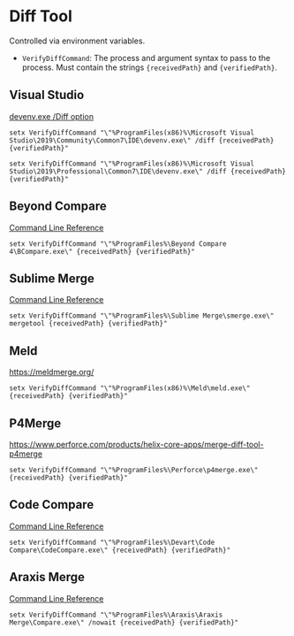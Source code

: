 <!--
GENERATED FILE - DO NOT EDIT
This file was generated by [MarkdownSnippets](https://github.com/SimonCropp/MarkdownSnippets).
Source File: /docs/mdsource/diff-tool.source.md
To change this file edit the source file and then run MarkdownSnippets.
-->

# Diff Tool

Controlled via environment variables.

 * `VerifyDiffCommand`: The process and argument syntax to pass to the process. Must contain the strings `{receivedPath}` and `{verifiedPath}`.


## Visual Studio

[devenv.exe /Diff option](https://docs.microsoft.com/en-us/visualstudio/ide/reference/diff?view=vs-2019)

```
setx VerifyDiffCommand "\"%ProgramFiles(x86)%\Microsoft Visual Studio\2019\Community\Common7\IDE\devenv.exe\" /diff {receivedPath} {verifiedPath}"
```

```
setx VerifyDiffCommand "\"%ProgramFiles(x86)%\Microsoft Visual Studio\2019\Professional\Common7\IDE\devenv.exe\" /diff {receivedPath} {verifiedPath}"
```


## Beyond Compare

[Command Line Reference](https://www.scootersoftware.com/v4help/index.html?command_line_reference.html)

```
setx VerifyDiffCommand "\"%ProgramFiles%\Beyond Compare 4\BCompare.exe\" {receivedPath} {verifiedPath}"
```


## Sublime Merge

[Command Line Reference](https://www.sublimemerge.com/docs/command_line)

```
setx VerifyDiffCommand "\"%ProgramFiles%\Sublime Merge\smerge.exe\" mergetool {receivedPath} {verifiedPath}"
```


## Meld

https://meldmerge.org/

```
setx VerifyDiffCommand "\"%ProgramFiles(x86)%\Meld\meld.exe\" {receivedPath} {verifiedPath}"
```


## P4Merge

https://www.perforce.com/products/helix-core-apps/merge-diff-tool-p4merge

```
setx VerifyDiffCommand "\"%ProgramFiles%\Perforce\p4merge.exe\" {receivedPath} {verifiedPath}"
```


## Code Compare

[Command Line Reference](https://docs.devart.com/code-compare/using-command-line/comparing-via-command-line.html)

```
setx VerifyDiffCommand "\"%ProgramFiles%\Devart\Code Compare\CodeCompare.exe\" {receivedPath} {verifiedPath}"
```


## Araxis Merge

[Command Line Reference](https://docs.devart.com/code-compare/using-command-line/comparing-via-command-line.html)

```
setx VerifyDiffCommand "\"%ProgramFiles%\Araxis\Araxis Merge\Compare.exe\" /nowait {receivedPath} {verifiedPath}"
```
